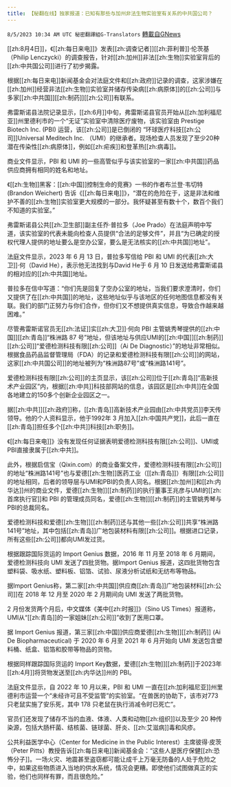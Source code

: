 ```yaml
---
title: 【秘翻在线】独家报道：已知有那些与加州非法生物实验室有关系的中共国公司？
---
```

`8/5/2023 10:34 AM UTC 秘密翻譯組G-Translators` [轉載自GNews](https://gnews.org/articles/1527720)

[[zh:8月4日]]，《[[zh:每日来电]]》发表[[zh:调查记者]][[zh:菲利普]]·伦茨基（Philip Lenczycki）的调查报告，针对[[zh:加州]]非法[[zh:生物]]实验室背后的[[zh:中共国公司]]进行了初步揭露。

根据[[zh:每日来电]]新闻基金会对法庭文件和[[zh:政府]]记录的调查，这家涉嫌在[[zh:加州]]经营非法[[zh:生物]]实验室并储存传染病[[zh:病原体]]的[[zh:公司]]与多家[[zh:中共国]][[zh:制药]][[zh:公司]]有联系。

弗雷斯诺县法院记录显示，[[zh:6月]]中旬，弗雷斯诺县官员开始从[[zh:加利福尼亚]]州里德利市的一个“无证”实验室中清除医疗废物，该实验室由 Prestige Biotech Inc. (PBI) 运营，该[[zh:公司]]是已倒闭的 “环球医疗科技[[zh:公司]]Universal Meditech Inc. （UMI）的继承者。现场检查人员发现了至少20种潜在传染性[[zh:病原体]]，例如[[zh:疟疾]]和登革热[[zh:病毒]]。

 商业文件显示，PBI 和 UMI 的一些高管似乎与该实验室的一家[[zh:中共国]]药品供应商拥有相同的姓名和地址。 

 《[[zh:生物]]黑客：[[zh:中国]]控制生命的竞赛》一书的作者布兰登·韦切特 (Brandon Weichert) 告诉《[[zh:每日来电]]》，“潜在的危险在于，这是非法和维护不善的[[zh:生物]]实验室更大规模的一部分。我怀疑甚至有数十个，数百个我们不知道的实验室。”

弗雷斯诺县公共[[zh:卫生部]]副主任乔·普拉多（Joe Prado）在法庭声明中写道，该实验室的代表未能向检查人员提供“合法的足够文件”，并且“为已确定的授权代理人提供的地址要么是空办公室，要么是无法核实的[[zh:中共国]]地址”。

法庭文件显示，2023 年 6 月 13 日，普拉多写信给 PBI 和 UMI 的代表[[zh:大卫]]·何（David He），表示他无法找到与David He于 6 月 10 日发送给弗雷斯诺县的相对应的[[zh:中共国]]地址。

普拉多在信中写道：“你们先是回复了空办公室的地址，当我们要求澄清时，你们又提供了在[[zh:中共国]]的地址，这些地址似乎与该地区的任何地图信息都没有关联。我们的部门正努力与你们合作，但你们又不想提供真实信息，导致合作越来越困难。”

尽管弗雷斯诺官员无[[zh:法证]]实[[zh:大卫]]·何向 PBI 主管姚秀琴提供的[[zh:中国]][[zh:青岛]]“株洲路 87 号”地址，但该地址与供应UMI的[[zh:中国]][[zh:制药]][[zh:公司]]“爱德检测科技有限[[zh:公司]]（Ai De Diagnostic）”的地址非常相似。根据食品药品监督管理局（FDA）的记录和爱德检测科技有限[[zh:公司]]的网站，这家[[zh:中共国公司]]的地址被列为“株洲路87号”或“株洲路141号”。

爱德检测科技有限[[zh:公司]]的主页显示，该[[zh:公司]]位于[[zh:青岛]]“高新技术产业园区”内，根据[[zh:中共]]科技部网站的信息，该园区是[[zh:中共]]在全国各地建立的150多个创新企业园区之一。

据[[zh:中共]][[zh:政府]]称，[[zh:青岛]]高新技术产业园由[[zh:中共党员]]李天传领导。他的个人资料显示，他于1992年 3 月加入[[zh:中国共产党]]，此后一直在[[zh:青岛]]担任多个[[zh:中共]]科技[[zh:职务]]。

 《[[zh:每日来电]]》没有发现任何证据表明爱德检测科技有限[[zh:公司]]、UMI或PBI直接隶属于[[zh:中共]]。

此外，根据启信宝（Qixin.com）的商业备案文件，爱德检测科技有限[[zh:公司]]的地址“株洲路141号”也与爱德[[zh:生物]]医药工业（[[zh:青岛]]）有限[[zh:公司]]的地址相同，后者的领导层与UMI和PBI的负责人同名。根据[[zh:加州]]和[[zh:内华达]]州的商业文件，爱德[[zh:生物]][[zh:制药]]的执行董事王兆彦与UMI的[[zh:首席执行官]]和 PBI 的管理成员同名，爱德[[zh:生物]][[zh:制药]]的主管姚秀琴与PBI的总裁同名。

爱德检测科技和爱德[[zh:生物]][[zh:制药]]还与其他一些[[zh:公司]]共享“株洲路141号”地址，其中包括[[zh:青岛]]广地包装材料有限[[zh:公司]]。根据进口记录，所有这些[[zh:公司]]都向UMI发过货。

根据跟踪国际货运的 Import Genius 数据，2016 年 11 月至 2018 年 6 月期间，爱德检测科技向 UMI 发送了四批货物。据Import Genius 报道，这四批货物包含塑料袋、吸水纸、塑料板、铝箔、​​​​试验、尿液分析试纸和无纺布等物品。

据Import Genius称，第二家[[zh:中共国]]供应商[[zh:青岛]]广地包装材料[[zh:公司]]在 2018 年 12 月至 2020 年 2 月期间向 UMI 发送了两批货物。

2 月份发货两个月后，中文媒体《美中[[zh:时报]]》（Sino US Times）报道称，UMI从“[[zh:青岛]]的一家姐妹[[zh:公司]]”收到了医用口罩。

据 Import Genius 报道，第三家[[zh:中国]]供应商爱德[[zh:生物]][[zh:制药]] (Ai De Biopharmaceutical) 于 2020 年 6 月至 2021 年 6 月开始向 UMI 发送包含塑料桶、纸盒、铝箔和胶带等物品的货物。

根据同样跟踪国际货运的 Import Key数据，爱德[[zh:生物]][[zh:制药]]于2023年[[zh:4月]]将货物发送至[[zh:内华达]]州的 PBI。

法庭文件显示，自 2022 年 10 月以来，PBI 和 UMI 一直在[[zh:加利福尼亚]]州里德利市运营一个“未经许可且不受监管”的实验室。“在兽医的协助下，该市对773 只老鼠实施了安乐死，其中 178 只老鼠在执行消减令时已死亡”。

官员们还发现了储存不当的血液、体液、人类和动物[[zh:组织]]以及至少 20 种传染源，包括大肠杆菌、结核菌、链球菌、肝炎、[[zh:艾滋病]]毒和风疹。

公共利益医学中心（Center for Medicine in the Public Interest）主席彼得·皮茨（Peter Pitts）教授告诉[[zh:每日来电]]新闻基金会：“这些人是医疗保健[[zh:恐怖分子]]。一场火灾、地震甚至盗窃都可能让成千上万毫无防备的人处于危险之中，如果这些物质进入当地的供水系统，情况会更糟。即使他们试图做真正的实验，他们也同样有罪，而且很危险。”
